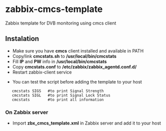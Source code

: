 # zabbix-cmcs-template

Zabbix template for DVB monitoring using cmcs client

## Instalation ##
 
 - Make sure you have **cmcs** client installed and available in PATH
 - Copy/link **cmcstats.sh** to **/usr/local/bin/cmcstats**
 - Fill **IP** and **PW** info in **/usr/local/bin/cmcstats**
 - Copy **cmcstats.conf** to **/etc/zabbix/zabbix_agentd.conf.d/**
 - Restart zabbix-client service

* You can test the script before adding the template to your host

```
   cmcstats SIGS   #to print Signal Strength
   cmcstats SIGL   #to print Signal Lock Status
   cmcstats        #to print all information
```

 ### On Zabbix server
 
 - Import **zbx_cmcs_template.xml** in Zabbix server and add it to your host

